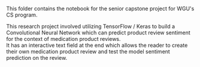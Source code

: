 This folder contains the notebook for the senior capstone project for WGU's CS program.

This research project involved utilizing TensorFlow / Keras to build a Convolutional Neural Network which can predict product review sentiment for the context of medication product reviews.   
It has an interactive text field at the end which allows the reader to create their own medication product review and test the model sentiment prediction on the review.  
